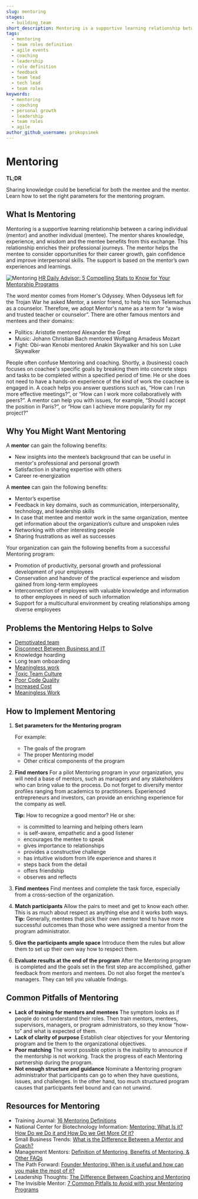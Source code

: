 ```yaml
---
slug: mentoring
stages:
  - building_team
short_description: Mentoring is a supportive learning relationship between a mentor who shares knowledge, experience, and wisdom and mentee who is ready and willing to benefit from this exchange, to enrich their professional journey.
tags:
  - mentoring
  - team roles definition
  - agile events
  - coaching
  - leadership
  - role definition
  - feedback
  - team lead
  - tech lead
  - team roles
keywords:
  - mentoring
  - coaching
  - personal growth
  - leadership
  - team roles
  - agile
author_github_username: prokopsimek
---
```


# Mentoring

**TL;DR**

Sharing knowledge could be beneficial for both the mentee and the mentor. Learn how to set the right parameters for the mentoring program.

## What Is Mentoring

Mentoring is a supportive learning relationship between a caring individual (mentor) and another individual (mentee). The mentor shares knowledge, experience, and wisdom and the mentee benefits from this exchange. This relationship enriches their professional journeys. The mentor helps the mentee to consider opportunities for their career growth, gain confidence and improve interpersonal skills. The support is based on the mentor’s own experiences and learnings.

![Mentoring](/files/mentoring.jpg)
[HR Daily Advisor: 5 Compelling Stats to Know for Your Mentorship Programs](https://hrdailyadvisor.blr.com/2019/06/10/5-compelling-stats-to-know-for-your-mentorship-programs/)

The word mentor comes from Homer's Odyssey. When Odysseus left for the Trojan War he asked Mentor, a senior friend, to help his son Telemachus as a counselor. Therefore, we adopt Mentor's name as a term for “a wise and trusted teacher or counselor”. There are other famous mentors and mentees and their domains:

- Politics: Aristotle mentored Alexander the Great
- Music: Johann Christian Bach mentored Wolfgang Amadeus Mozart
- Fight: Obi-wan Kenobi mentored Anakin Skywalker and his son Luke Skywalker

People often confuse Mentoring and coaching. Shortly, a (business) coach focuses on coachee's specific goals by breaking them into concrete steps and tasks to be completed within a specified period of time. He or she does not need to have a hands-on experience of the kind of work the coachee is engaged in. A coach helps you answer questions such as, “How can I run more effective meetings?”, or “How can I work more collaboratively with peers?”. A mentor can help you with issues, for example, “Should I accept the position in Paris?”, or “How can I achieve more popularity for my project?”

## Why You Might Want Mentoring

A **mentor** can gain the following benefits:

- New insights into the mentee’s background that can be useful in mentor's professional and personal growth
- Satisfaction in sharing expertise with others
- Career re-energization

A **mentee** can gain the following benefits:

- Mentor’s expertise
- Feedback in key domains, such as communication, interpersonality, technology, and leadership skills
- In case that mentee and mentor work in the same organization, mentee get information about the organization’s culture and unspoken rules
- Networking with other interesting people
- Sharing frustrations as well as successes

Your organization can gain the following benefits from a successful Mentoring program:

- Promotion of productivity, personal growth and professional development of your employees
- Conservation and handover of the practical experience and wisdom gained from long-term employees
- Interconnection of employees with valuable knowledge and information to other employees in need of such information
- Support for a multicultural environment by creating relationships among diverse employees

## Problems the Mentoring Helps to Solve

- [Demotivated team](/problems/demotivated-team)
- [Disconnect Between Business and IT](/problems/disconnect-between-business-and-it)
- Knowledge hoarding
- Long team onboarding
- [Meaningless work](/problems/meaningless-work)
- [Toxic Team Culture](/problems/toxic-team-culture)
- [Poor Code Quality](/problems/poor-code-quality)
- [Increased Cost](/problems/increased-cost)
- [Meaningless Work](/problems/meaningless-work)

## How to Implement Mentoring

1. **Set parameters for the Mentoring program**

   For example:

   - The goals of the program
   - The proper Mentoring model
   - Other critical components of the program

2. **Find mentors**
    For a pilot Mentoring program in your organization, you will need a base of mentors, such as managers and any stakeholders who can bring value to the process. Do not forget to diversify mentor profiles ranging from academics to practitioners. Experienced entrepreneurs and investors, can provide an enriching experience for the company as well.

   **Tip:** How to recognize a good mentor? He or she:

   - is committed to learning and helping others learn
   - is self-aware, empathetic and a good listener
   - encourages the mentee to speak
   - gives importance to relationships
   - provides a constructive challenge
   - has intuitive wisdom from life experience and shares it
   - steps back from the detail
   - offers friendship
   - observes and reflects

3. **Find mentees**
   Find mentees and complete the task force, especially from a cross-section of the organization.
4. **Match participants**
   Allow the pairs to meet and get to know each other. This is as much about respect as anything else and it works both ways.
   **Tip:** Generally, mentees that pick their own mentor tend to have more successful outcomes than those who were assigned a mentor from the program administrator.
5. **Give the participants ample space**
   Introduce them the rules but allow them to set up their own way how to respect them.
6. **Evaluate results at the end of the program**
   After the Mentoring program is completed and the goals set in the first step are accomplished, gather feedback from mentors and mentees. Do not also forget the mentee's managers. They can tell you valuable findings.

## Common Pitfalls of Mentoring

- **Lack of training for mentors and mentees**
   The symptom looks as if people do not understand their roles. Then train mentors, mentees, supervisors, managers, or program administrators, so they know “how- to” and what is expected of them.
- **Lack of clarity of purpose**
   Establish clear objectives for your Mentoring program and tie them to the organizational objectives.
- **Poor matching**
   The worst possible option is the inability to announce if the mentorship is not working. Track the progress of each Mentoring partnership during the program.
- **Not enough structure and guidance**
   Nominate a Mentoring program administrator that participants can go to when they have questions, issues, and challenges. In the other hand, too much structured program causes that participants feel bound and can not unwind.

## Resources for Mentoring

- Training Journal: [16 Mentoring Definitions](https://www.trainingjournal.com/blog/16-mentoring-definitions)
- National Center for Biotechnology Information: [Mentoring: What Is it? How Do we Do it and How Do we Get More Of it?](https://www.ncbi.nlm.nih.gov/pmc/articles/PMC2875765/)
- Small Business Trends: [What is the Difference Between a Mentor and Coach?](https://smallbiztrends.com/2016/02/difference-mentor-coach.html)
- Management Mentors: [Definition of Mentoring, Benefits of Mentoring, & Other FAQs](https://www.management-mentors.com/resources/corporate-mentoring-programs-resources-faqs#Q10)
- The Path Forward: [Founder Mentoring: When is it useful and how can you make the most of it?](https://thepathforward.io/founder-mentoring/)
- Leadership Thoughts: [The Difference Between Coaching and Mentoring](https://www.leadershipthoughts.com/difference-between-coaching-and-mentoring/)
- The Invisible Mentor: [7 Common Pitfalls to Avoid with your Mentoring Programs](https://theinvisiblementor.com/7-common-pitfalls-to-avoid-with-your-mentoring-programs/)
